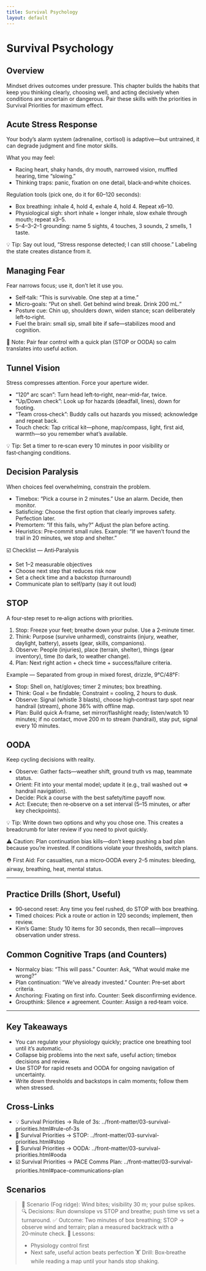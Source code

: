 ```yaml
---
title: Survival Psychology
layout: default
---
```


# Survival Psychology

## Overview
Mindset drives outcomes under pressure. This chapter builds the habits that keep you thinking clearly, choosing well, and acting decisively when conditions are uncertain or dangerous. Pair these skills with the priorities in Survival Priorities for maximum effect.

## Acute Stress Response
Your body’s alarm system (adrenaline, cortisol) is adaptive—but untrained, it can degrade judgment and fine motor skills.

What you may feel:
- Racing heart, shaky hands, dry mouth, narrowed vision, muffled hearing, time “slowing.”
- Thinking traps: panic, fixation on one detail, black‑and‑white choices.

Regulation tools (pick one, do it for 60–120 seconds):
- Box breathing: inhale 4, hold 4, exhale 4, hold 4. Repeat x6–10.
- Physiological sigh: short inhale + longer inhale, slow exhale through mouth; repeat x3–5.
- 5–4–3–2–1 grounding: name 5 sights, 4 touches, 3 sounds, 2 smells, 1 taste.

💡 Tip: Say out loud, “Stress response detected; I can still choose.” Labeling the state creates distance from it.

## Managing Fear
Fear narrows focus; use it, don’t let it use you.

- Self‑talk: “This is survivable. One step at a time.”
- Micro‑goals: “Put on shell. Get behind wind break. Drink 200 mL.”
- Posture cue: Chin up, shoulders down, widen stance; scan deliberately left‑to‑right.
- Fuel the brain: small sip, small bite if safe—stabilizes mood and cognition.

📝 Note: Pair fear control with a quick plan (STOP or OODA) so calm translates into useful action.

## Tunnel Vision
Stress compresses attention. Force your aperture wider.

- “120° arc scan”: Turn head left‑to‑right, near–mid–far, twice.
- “Up/Down check”: Look up for hazards (deadfall, lines), down for footing.
- “Team cross‑check”: Buddy calls out hazards you missed; acknowledge and repeat back.
- Touch check: Tap critical kit—phone, map/compass, light, first aid, warmth—so you remember what’s available.

💡 Tip: Set a timer to re‑scan every 10 minutes in poor visibility or fast‑changing conditions.

## Decision Paralysis
When choices feel overwhelming, constrain the problem.

- Timebox: “Pick a course in 2 minutes.” Use an alarm. Decide, then monitor.
- Satisficing: Choose the first option that clearly improves safety. Perfection later.
- Premortem: “If this fails, why?” Adjust the plan before acting.
- Heuristics: Pre‑commit small rules. Example: “If we haven’t found the trail in 20 minutes, we stop and shelter.”

☑️ Checklist — Anti‑Paralysis
- Set 1–2 measurable objectives
- Choose next step that reduces risk now
- Set a check time and a backstop (turnaround)
- Communicate plan to self/party (say it out loud)

## STOP
A four‑step reset to re‑align actions with priorities.

1) Stop: Freeze your feet; breathe down your pulse. Use a 2‑minute timer.
2) Think: Purpose (survive unharmed), constraints (injury, weather, daylight, battery), assets (gear, skills, companions).
3) Observe: People (injuries), place (terrain, shelter), things (gear inventory), time (to dark, to weather change).
4) Plan: Next right action + check time + success/failure criteria.

Example — Separated from group in mixed forest, drizzle, 9°C/48°F:
- Stop: Shell on, hat/gloves; timer 2 minutes; box breathing.
- Think: Goal = be findable; Constraint = cooling, 2 hours to dusk.
- Observe: Signal (whistle 3 blasts), choose high‑contrast tarp spot near handrail (stream), phone 36% with offline map.
- Plan: Build quick A‑frame, set mirror/flashlight ready; listen/watch 10 minutes; if no contact, move 200 m to stream (handrail), stay put, signal every 10 minutes.

## OODA
Keep cycling decisions with reality.

- Observe: Gather facts—weather shift, ground truth vs map, teammate status.
- Orient: Fit into your mental model; update it (e.g., trail washed out => handrail navigation).
- Decide: Pick a course with the best safety/time payoff now.
- Act: Execute; then re‑observe on a set interval (5–15 minutes, or after key checkpoints).

💡 Tip: Write down two options and why you chose one. This creates a breadcrumb for later review if you need to pivot quickly.

⚠️ Caution: Plan continuation bias kills—don’t keep pushing a bad plan because you’re invested. If conditions violate your thresholds, switch plans.

⛑️ First Aid: For casualties, run a micro‑OODA every 2–5 minutes: bleeding, airway, breathing, heat, mental status.

---

## Practice Drills (Short, Useful)
- 90‑second reset: Any time you feel rushed, do STOP with box breathing.
- Timed choices: Pick a route or action in 120 seconds; implement, then review.
- Kim’s Game: Study 10 items for 30 seconds, then recall—improves observation under stress.

## Common Cognitive Traps (and Counters)
- Normalcy bias: “This will pass.” Counter: Ask, “What would make me wrong?”
- Plan continuation: “We’ve already invested.” Counter: Pre‑set abort criteria.
- Anchoring: Fixating on first info. Counter: Seek disconfirming evidence.
- Groupthink: Silence ≠ agreement. Counter: Assign a red‑team voice.

---

## Key Takeaways
- You can regulate your physiology quickly; practice one breathing tool until it’s automatic.
- Collapse big problems into the next safe, useful action; timebox decisions and review.
- Use STOP for rapid resets and OODA for ongoing navigation of uncertainty.
- Write down thresholds and backstops in calm moments; follow them when stressed.

## Cross-Links
- 💡 Survival Priorities → Rule of 3s: ../front-matter/03-survival-priorities.html#rule-of-3s
- 📝 Survival Priorities → STOP: ../front-matter/03-survival-priorities.html#stop
- 📝 Survival Priorities → OODA: ../front-matter/03-survival-priorities.html#ooda
- ☑️ Survival Priorities → PACE Comms Plan: ../front-matter/03-survival-priorities.html#pace-communications-plan

## Scenarios

> 🧭 Scenario (Fog ridge): Wind bites; visibility 30 m; your pulse spikes.
> 🔍 Decisions: Run downslope vs STOP and breathe; push time vs set a turnaround.
> ✅ Outcome: Two minutes of box breathing; STOP → observe wind and terrain; plan a measured backtrack with a 20‑minute check.
> 🧠 Lessons:
> - Physiology control first
> - Next safe, useful action beats perfection
> 🏋️ Drill: Box‑breathe while reading a map until your hands stop shaking.
